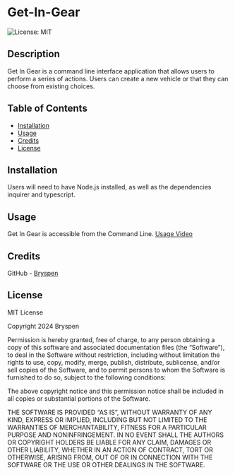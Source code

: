 # Get-In-Gear
![License: MIT](https://img.shields.io/badge/License-MIT-yellow.svg)
## Description
Get In Gear is a command line interface application that allows users to perform a series of actions. Users can create a new vehicle or that they can choose from existing choices. 
## Table of Contents
- [Installation](#installation)
- [Usage](#usage)
- [Credits](#credits)
- [License](#license)
## Installation
Users will need to have Node.js installed, as well as the dependencies inquirer and typescript.
## Usage
Get In Gear is accessible from the Command Line.
[Usage Video](https://drive.google.com/file/d/1xVJ-F2AHwsjpSxywanF_-R7gHJPN4IaS/preview)
## Credits
GitHub - [Bryspen](github.com/Bryspen)
## License
MIT License

Copyright 2024 Bryspen

Permission is hereby granted, free of charge, to any person obtaining a copy of this software and associated documentation files (the “Software”), to deal in the Software without restriction, including without limitation the rights to use, copy, modify, merge, publish, distribute, sublicense, and/or sell copies of the Software, and to permit persons to whom the Software is furnished to do so, subject to the following conditions:

The above copyright notice and this permission notice shall be included in all copies or substantial portions of the Software.

THE SOFTWARE IS PROVIDED “AS IS”, WITHOUT WARRANTY OF ANY KIND, EXPRESS OR IMPLIED, INCLUDING BUT NOT LIMITED TO THE WARRANTIES OF MERCHANTABILITY, FITNESS FOR A PARTICULAR PURPOSE AND NONINFRINGEMENT. IN NO EVENT SHALL THE AUTHORS OR COPYRIGHT HOLDERS BE LIABLE FOR ANY CLAIM, DAMAGES OR OTHER LIABILITY, WHETHER IN AN ACTION OF CONTRACT, TORT OR OTHERWISE, ARISING FROM, OUT OF OR IN CONNECTION WITH THE SOFTWARE OR THE USE OR OTHER DEALINGS IN THE SOFTWARE.
